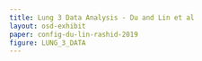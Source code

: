 ```yaml
---
title: Lung 3 Data Analysis - Du and Lin et al
layout: osd-exhibit
paper: config-du-lin-rashid-2019
figure: LUNG_3_DATA
---
```

